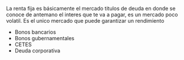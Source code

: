 La renta fija es básicamente el mercado titulos de deuda en donde se conoce de antemano el interes que te va a pagar, es un mercado poco volatil. Es el unico mercado que puede garantizar un rendimiento

* Bonos bancarios
* Bonos gubernamentales
* CETES
* Deuda corporativa